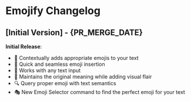 # Emojify Changelog

## [Initial Version] - {PR_MERGE_DATE}

**Initial Release**:

- 🎯 Contextually adds appropriate emojis to your text  
- 🔄 Quick and seamless emoji insertion  
- 📝 Works with any text input  
- 🎨 Maintains the original meaning while adding visual flair
- 🔍 Query proper emoji with text semantics
- 🎭 New Emoji Selector command to find the perfect emoji for your text
